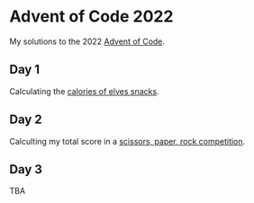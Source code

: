 # Advent of Code 2022

My solutions to the 2022 [Advent of Code](https://adventofcode.com).

## Day 1
Calculating the [calories of elves snacks](https://adventofcode.com/2022/day/1).

## Day 2
Calculting my total score in a [scissors, paper, rock competition](https://adventofcode.com/2022/day/2).

## Day 3
TBA